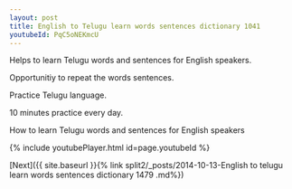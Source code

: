 ```yaml
---
layout: post
title: English to Telugu learn words sentences dictionary 1041 
youtubeId: PqC5oNEKmcU
---
```

 
 
Helps to learn Telugu words and sentences for English speakers.

Opportunitiy to repeat the words sentences. 

Practice Telugu language. 
 
10 minutes practice every day. 
 
How to learn Telugu words and sentences for English speakers 
 
{% include youtubePlayer.html id=page.youtubeId %}
 
 
[Next]({{ site.baseurl }}{% link  split2/_posts/2014-10-13-English to telugu learn words sentences dictionary 1479 .md%})
 
